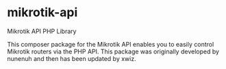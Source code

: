 # mikrotik-api
Mikrotik API PHP Library

This composer package for the Mikrotik API enables you to easily control Mikrotik routers via the PHP API.
This package was originally developed by nunenuh and then has been updated by xwiz.

